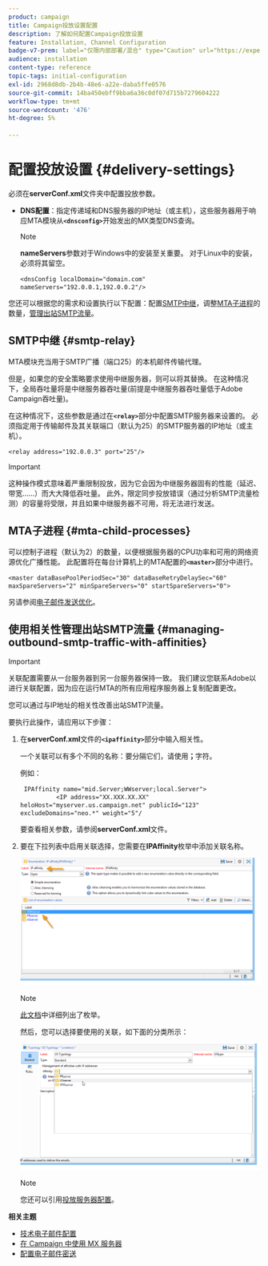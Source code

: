 ```yaml
---
product: campaign
title: Campaign投放设置配置
description: 了解如何配置Campaign投放设置
feature: Installation, Channel Configuration
badge-v7-prem: label="仅限内部部署/混合" type="Caution" url="https://experienceleague.adobe.com/docs/campaign-classic/using/installing-campaign-classic/architecture-and-hosting-models/hosting-models-lp/hosting-models.html?lang=zh-Hans" tooltip="仅适用于内部部署和混合部署"
audience: installation
content-type: reference
topic-tags: initial-configuration
exl-id: 2968d8db-2b4b-48e6-a22e-daba5ffe0576
source-git-commit: 14ba450ebff9bba6a36c0df07d715b7279604222
workflow-type: tm+mt
source-wordcount: '476'
ht-degree: 5%

---
```


# 配置投放设置 {#delivery-settings}



必须在&#x200B;**serverConf.xml**&#x200B;文件夹中配置投放参数。

* **DNS配置**：指定传递域和DNS服务器的IP地址（或主机），这些服务器用于响应MTA模块从&#x200B;**`<dnsconfig>`**&#x200B;开始发出的MX类型DNS查询。

  >[!NOTE]
  >
  >**nameServers**&#x200B;参数对于Windows中的安装至关重要。 对于Linux中的安装，必须将其留空。

  ```
  <dnsConfig localDomain="domain.com" nameServers="192.0.0.1,192.0.0.2"/>
  ```

您还可以根据您的需求和设置执行以下配置：配置[SMTP中继](#smtp-relay)，调整[MTA子进程](#mta-child-processes)的数量，[管理出站SMTP流量](#managing-outbound-smtp-traffic-with-affinities)。

## SMTP中继 {#smtp-relay}

MTA模块充当用于SMTP广播（端口25）的本机邮件传输代理。

但是，如果您的安全策略要求使用中继服务器，则可以将其替换。 在这种情况下，全局吞吐量将是中继服务器吞吐量(前提是中继服务器吞吐量低于Adobe Campaign吞吐量)。

在这种情况下，这些参数是通过在&#x200B;**`<relay>`**&#x200B;部分中配置SMTP服务器来设置的。 必须指定用于传输邮件及其关联端口（默认为25）的SMTP服务器的IP地址（或主机）。

```
<relay address="192.0.0.3" port="25"/>
```

>[!IMPORTANT]
>
>这种操作模式意味着严重限制投放，因为它会因为中继服务器固有的性能（延迟、带宽……）而大大降低吞吐量。 此外，限定同步投放错误（通过分析SMTP流量检测）的容量将受限，并且如果中继服务器不可用，将无法进行发送。

## MTA子进程 {#mta-child-processes}

可以控制子进程（默认为2）的数量，以便根据服务器的CPU功率和可用的网络资源优化广播性能。 此配置将在每台计算机上的MTA配置的&#x200B;**`<master>`**&#x200B;部分中进行。

```
<master dataBasePoolPeriodSec="30" dataBaseRetryDelaySec="60" maxSpareServers="2" minSpareServers="0" startSpareServers="0">
```

另请参阅[电子邮件发送优化](../../installation/using/email-deliverability.md#email-sending-optimization)。

## 使用相关性管理出站SMTP流量 {#managing-outbound-smtp-traffic-with-affinities}

>[!IMPORTANT]
>
>关联配置需要从一台服务器到另一台服务器保持一致。 我们建议您联系Adobe以进行关联配置，因为应在运行MTA的所有应用程序服务器上复制配置更改。

您可以通过与IP地址的相关性改善出站SMTP流量。

要执行此操作，请应用以下步骤：

1. 在&#x200B;**serverConf.xml**&#x200B;文件的&#x200B;**`<ipaffinity>`**&#x200B;部分中输入相关性。

   一个关联可以有多个不同的名称：要分隔它们，请使用&#x200B;**；**&#x200B;字符。

   例如：

   ```
    IPAffinity name="mid.Server;WWserver;local.Server">
             <IP address="XX.XXX.XX.XX" heloHost="myserver.us.campaign.net" publicId="123" excludeDomains="neo.*" weight="5"/
   ```

   要查看相关参数，请参阅&#x200B;**serverConf.xml**&#x200B;文件。

1. 要在下拉列表中启用关联选择，您需要在&#x200B;**IPAffinity**&#x200B;枚举中添加关联名称。

   ![](assets/ipaffinity_enum.png)

   >[!NOTE]
   >
   >[此文档](../../platform/using/managing-enumerations.md)中详细列出了枚举。

   然后，您可以选择要使用的关联，如下面的分类所示：

   ![](assets/ipaffinity_typology.png)

   >[!NOTE]
   >
   >您还可以引用[投放服务器配置](../../installation/using/email-deliverability.md#delivery-server-configuration)。

**相关主题**
* [技术电子邮件配置](email-deliverability.md)
* [在 Campaign 中使用 MX 服务器](using-mx-servers.md)
* [配置电子邮件密送](email-archiving.md)
